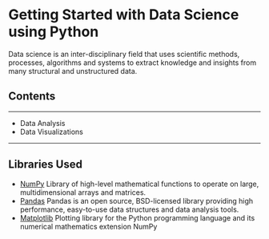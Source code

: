 Getting Started with Data Science using Python
===============================================

Data science is an inter-disciplinary field that uses scientific methods, processes, algorithms and systems to extract knowledge and insights from many structural and unstructured data.

## Contents
--------------- 
- Data Analysis
- Data Visualizations
------------------------

## Libraries Used
* [NumPy](https://numpy.org/) Library of high-level mathematical functions to operate on large, multidimensional arrays and matrices.
* [Pandas](https://pandas.pydata.org/docs/) Pandas is an open source, BSD-licensed library providing high performance, easy-to-use data structures and data analysis tools.
* [Matplotlib](https://matplotlib.org/) Plotting library for the Python programming language and its numerical mathematics extension NumPy

